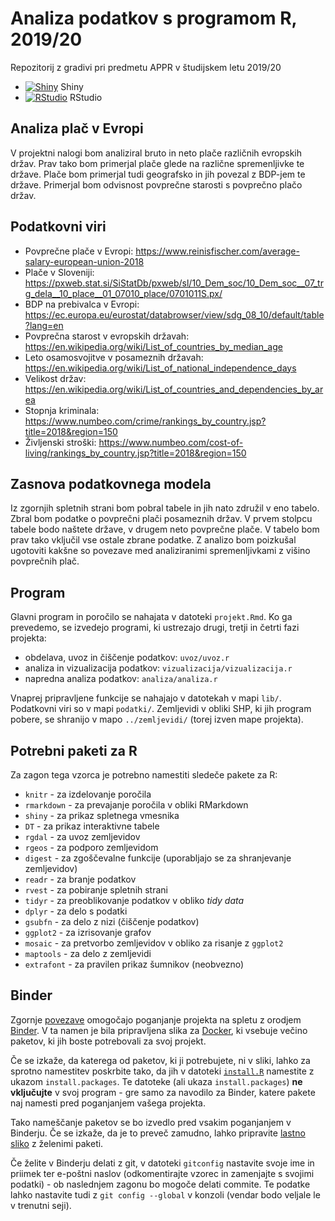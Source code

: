 # Analiza podatkov s programom R, 2019/20

Repozitorij z gradivi pri predmetu APPR v študijskem letu 2019/20

* [![Shiny](http://mybinder.org/badge.svg)](http://mybinder.org/v2/gh/Lenart11/APPR-2019-20/master?urlpath=shiny/APPR-2019-20/projekt.Rmd) Shiny
* [![RStudio](http://mybinder.org/badge.svg)](http://mybinder.org/v2/gh/Lenart11/APPR-2019-20/master?urlpath=rstudio) RStudio

## Analiza plač v Evropi

V projektni nalogi bom analiziral bruto in neto plače različnih evropskih držav. Prav tako bom primerjal plače glede na različne spremenljivke te države. Plače bom primerjal tudi geografsko in jih povezal z BDP-jem te države. Primerjal bom odvisnost povprečne starosti s povprečno plačo držav.

## Podatkovni viri

* Povprečne plače v Evropi: https://www.reinisfischer.com/average-salary-european-union-2018
* Plače v Sloveniji: https://pxweb.stat.si/SiStatDb/pxweb/sl/10_Dem_soc/10_Dem_soc__07_trg_dela__10_place__01_07010_place/0701011S.px/
* BDP na prebivalca v Evropi: https://ec.europa.eu/eurostat/databrowser/view/sdg_08_10/default/table?lang=en
* Povprečna starost v evropskih državah: https://en.wikipedia.org/wiki/List_of_countries_by_median_age
* Leto osamosvojitve v posameznih državah: https://en.wikipedia.org/wiki/List_of_national_independence_days
* Velikost držav: https://en.wikipedia.org/wiki/List_of_countries_and_dependencies_by_area
* Stopnja kriminala: https://www.numbeo.com/crime/rankings_by_country.jsp?title=2018&region=150
* Življenski stroški: https://www.numbeo.com/cost-of-living/rankings_by_country.jsp?title=2018&region=150

## Zasnova podatkovnega modela

Iz zgornjih spletnih strani bom pobral tabele in jih nato združil v eno tabelo. Zbral bom podatke o povprečni plači posameznih držav. V prvem stolpcu tabele bodo naštete države, v drugem neto povprečne plače. V tabelo bom prav tako vključil vse ostale zbrane podatke. Z analizo bom poizkušal ugotoviti kakšne so povezave med analiziranimi spremenljivkami z višino povprečnih plač.

## Program

Glavni program in poročilo se nahajata v datoteki `projekt.Rmd`.
Ko ga prevedemo, se izvedejo programi, ki ustrezajo drugi, tretji in četrti fazi projekta:

* obdelava, uvoz in čiščenje podatkov: `uvoz/uvoz.r`
* analiza in vizualizacija podatkov: `vizualizacija/vizualizacija.r`
* napredna analiza podatkov: `analiza/analiza.r`

Vnaprej pripravljene funkcije se nahajajo v datotekah v mapi `lib/`.
Podatkovni viri so v mapi `podatki/`.
Zemljevidi v obliki SHP, ki jih program pobere,
se shranijo v mapo `../zemljevidi/` (torej izven mape projekta).

## Potrebni paketi za R

Za zagon tega vzorca je potrebno namestiti sledeče pakete za R:

* `knitr` - za izdelovanje poročila
* `rmarkdown` - za prevajanje poročila v obliki RMarkdown
* `shiny` - za prikaz spletnega vmesnika
* `DT` - za prikaz interaktivne tabele
* `rgdal` - za uvoz zemljevidov
* `rgeos` - za podporo zemljevidom
* `digest` - za zgoščevalne funkcije (uporabljajo se za shranjevanje zemljevidov)
* `readr` - za branje podatkov
* `rvest` - za pobiranje spletnih strani
* `tidyr` - za preoblikovanje podatkov v obliko *tidy data*
* `dplyr` - za delo s podatki
* `gsubfn` - za delo z nizi (čiščenje podatkov)
* `ggplot2` - za izrisovanje grafov
* `mosaic` - za pretvorbo zemljevidov v obliko za risanje z `ggplot2`
* `maptools` - za delo z zemljevidi
* `extrafont` - za pravilen prikaz šumnikov (neobvezno)

## Binder

Zgornje [povezave](#analiza-podatkov-s-programom-r-201819)
omogočajo poganjanje projekta na spletu z orodjem [Binder](https://mybinder.org/).
V ta namen je bila pripravljena slika za [Docker](https://www.docker.com/),
ki vsebuje večino paketov, ki jih boste potrebovali za svoj projekt.

Če se izkaže, da katerega od paketov, ki ji potrebujete, ni v sliki,
lahko za sprotno namestitev poskrbite tako,
da jih v datoteki [`install.R`](install.R) namestite z ukazom `install.packages`.
Te datoteke (ali ukaza `install.packages`) **ne vključujte** v svoj program -
gre samo za navodilo za Binder, katere pakete naj namesti pred poganjanjem vašega projekta.

Tako nameščanje paketov se bo izvedlo pred vsakim poganjanjem v Binderju.
Če se izkaže, da je to preveč zamudno,
lahko pripravite [lastno sliko](https://github.com/jaanos/APPR-docker) z želenimi paketi.

Če želite v Binderju delati z git,
v datoteki `gitconfig` nastavite svoje ime in priimek ter e-poštni naslov
(odkomentirajte vzorec in zamenjajte s svojimi podatki) -
ob naslednjem zagonu bo mogoče delati commite.
Te podatke lahko nastavite tudi z `git config --global` v konzoli
(vendar bodo veljale le v trenutni seji).
